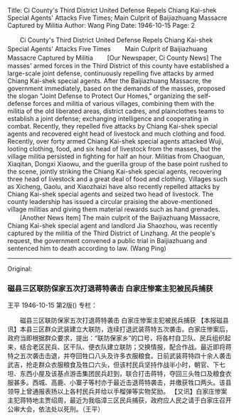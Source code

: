 Title: Ci County's Third District United Defense Repels Chiang Kai-shek Special Agents' Attacks Five Times; Main Culprit of Baijiazhuang Massacre Captured by Militia
Author: Wang Ping
Date: 1946-10-15
Page: 2

　　Ci County's Third District United Defense Repels Chiang Kai-shek Special Agents' Attacks Five Times
　　Main Culprit of Baijiazhuang Massacre Captured by Militia
　　[Our Newspaper, Ci County News] The masses' armed forces in the Third District of this county have established a large-scale joint defense, continuously repelling five attacks by armed Chiang Kai-shek special agents. After the Baijiazhuang Massacre, the government immediately, based on the demands of the masses, proposed the slogan "Joint Defense to Protect Our Homes," organizing the self-defense forces and militia of various villages, combining them with the militia of the old liberated areas, district cadres, and plainclothes teams to establish a joint defense; exchanging intelligence and cooperating in combat. Recently, they repelled five attacks by Chiang Kai-shek special agents and recovered eight head of livestock and much clothing and food. Recently, over forty armed Chiang Kai-shek special agents attacked Wuji, looting clothing, food, and six head of livestock from the masses, but the village militia persisted in fighting for half an hour. Militias from Chaoguan, Xiaqitan, Dongxi Xiaowu, and the guerilla group of the base point rushed to the scene, jointly striking the Chiang Kai-shek special agents, recovering three head of livestock and a great deal of food and clothing. Villages such as Xicheng, Gaolu, and Xiaozhaizi have also recently repelled attacks by Chiang Kai-shek special agents and seized two head of livestock. The county leadership has issued a circular praising the above-mentioned village militias and giving them material rewards such as hand grenades.
　　[Another News Item] The main culprit of the Baijiazhuang Massacre, Chiang Kai-shek special agent and landlord Jia Shaozhou, was recently captured by the militia of the Third District of Linzhang. At the people's request, the government convened a public trial in Baijiazhuang and sentenced him to death according to law. (Wang Ping)



<hr /> 

Original: 


### 磁县三区联防保家五次打退蒋特袭击  白家庄惨案主犯被民兵捕获
王平
1946-10-15
第2版()
专栏：

　　磁县三区联防保家五次打退蒋特袭击
    白家庄惨案主犯被民兵捕获
    【本报磁县讯】本县三区群众武装建立大联防，连续打退武装蒋特五次袭击。白家庄惨案后，政府当即根据群众要求，提出：“联防保家乡”的口号，将各村自卫队、民兵组织起来，结合老区民兵、区干队、便衣队建立联防；交换情报，配合作战。最近即将蒋特之五次袭击击退，并夺回牲口八头及许多衣服粮食。日前武装蒋特四十余人袭击武吉，抢走群众衣服粮食及牲口六头，但该村民兵坚持作战半小时，朝官、下七坦、东西小屋及该基点游击集团民兵赶到，联合打击蒋特，夺回三头牲口及粮食衣服甚多。西城、高鹿、小寨子等村亦于最近击退蒋特袭击，并缴获牲口两头。该县领导上曾通报表扬以上各村民兵并给以手榴弹等实物奖励。
    【又讯】白家庄惨案主犯蒋特地主贾绍周，最近为我临漳三区民兵捕获，政府应人民之请于白家庄召开公审大会，依法处以死刑。（王平）
